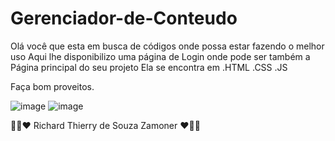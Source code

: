 # Gerenciador-de-Conteudo

Olá você que esta em busca de códigos onde possa estar fazendo o melhor uso
Aqui lhe disponibilizo uma página de Login onde pode ser também a Página principal do seu projeto
Ela se encontra em 
.HTML
.CSS
.JS

Faça bom proveitos. 



![image](https://github.com/Dev-RichardZamoner/Gerenciador-de-Conteudo/assets/130820445/fb15ff63-d0ee-4c0a-a5ce-a905b9cfa48c)
![image](https://github.com/Dev-RichardZamoner/Gerenciador-de-Conteudo/assets/130820445/1c013d69-aabf-4e70-9b85-47eaad305733)




👨‍💻❤️ Richard Thierry de Souza Zamoner ❤️👨‍💻
